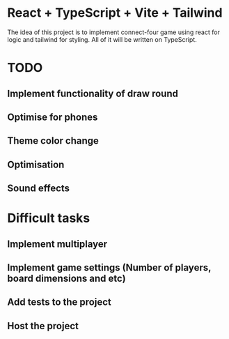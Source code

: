 # React + TypeScript + Vite + Tailwind

The idea of this project is to implement connect-four game using react for logic and tailwind for styling. All of it will be written on TypeScript.

# TODO

## Implement functionality of draw round

## Optimise for phones

## Theme color change

## Optimisation

## Sound effects

# Difficult tasks

## Implement multiplayer

## Implement game settings (Number of players, board dimensions and etc)

## Add tests to the project

## Host the project

